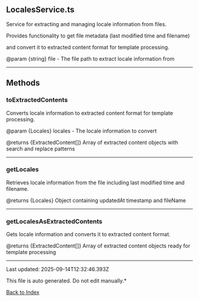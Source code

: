 ## LocalesService.ts





 Service for extracting and managing locale information from files.



 Provides functionality to get file metadata (last modified time and filename)

 and convert it to extracted content format for template processing.



 @param {string} file - The file path to extract locale information from

 



---



## Methods



### **toExtractedContents**

 Converts locale information to extracted content format for template processing.



 @param {Locales} locales - The locale information to convert

 @returns {ExtractedContent[]} Array of extracted content objects with search and replace patterns

 



---



### **getLocales**

 Retrieves locale information from the file including last modified time and filename.



 @returns {Locales} Object containing updatedAt timestamp and fileName

 



---



### **getLocalesAsExtractedContents**

 Gets locale information and converts it to extracted content format.



 @returns {ExtractedContent[]} Array of extracted content objects ready for template processing

 



---



Last updated: 2025-09-14T12:32:46.393Z



This file is auto generated. Do not edit manually.*



[Back to Index](./index.md)